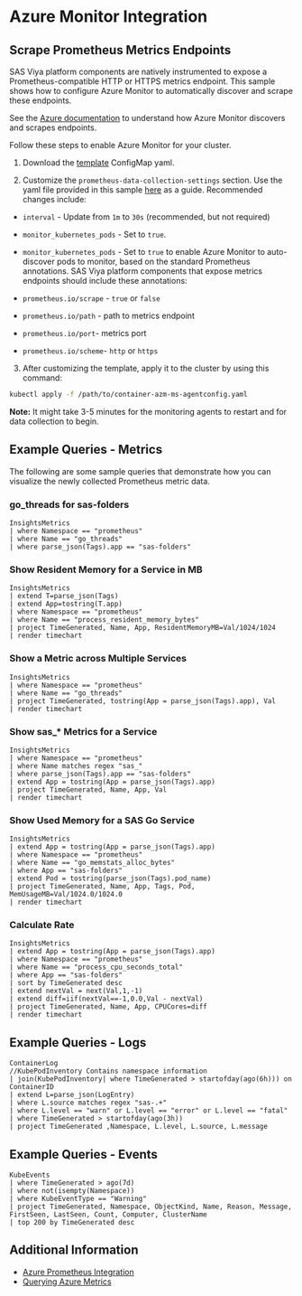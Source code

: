 # Azure Monitor Integration

## Scrape Prometheus Metrics Endpoints

SAS Viya platform components are natively instrumented to expose a Prometheus-compatible
HTTP or HTTPS metrics endpoint. This sample shows how to configure Azure
Monitor to automatically discover and scrape these endpoints.

See the [Azure documentation](https://docs.microsoft.com/en-us/azure/azure-monitor/insights/container-insights-prometheus-integration)
to understand how Azure Monitor discovers and scrapes endpoints.

Follow these steps to enable Azure Monitor for your cluster.

1. Download the
[template](https://github.com/microsoft/Docker-Provider/blob/ci_dev/kubernetes/container-azm-ms-agentconfig.yaml)
ConfigMap yaml.

2. Customize the `prometheus-data-collection-settings` section. Use the yaml
file provided in this sample [here](container-azm-ms-agentconfig.yaml) as a
guide. Recommended changes include:

- `interval` - Update from `1m` to `30s` (recommended, but not required)
- `monitor_kubernetes_pods` - Set to `true`.
- `monitor_kubernetes_pods` - Set to `true` to enable Azure Monitor to
auto-discover pods to monitor, based on the standard Prometheus annotations.
SAS Viya platform components that expose metrics endpoints should include these
annotations:

- `prometheus.io/scrape` - `true` or `false`
- `prometheus.io/path` - path to metrics endpoint
- `prometheus.io/port`- metrics port
- `prometheus.io/scheme`- `http` or `https`

3. After customizing the template, apply it to the cluster by using this command:

```bash
kubectl apply -f /path/to/container-azm-ms-agentconfig.yaml
```

**Note:** It might take 3-5 minutes for the monitoring agents to restart and for 
data collection to begin.

## Example Queries - Metrics

The following are some sample queries that demonstrate how you can visualize the newly
collected Prometheus metric data.

### go_threads for sas-folders

```text
InsightsMetrics
| where Namespace == "prometheus"
| where Name == "go_threads"
| where parse_json(Tags).app == "sas-folders"
```

### Show Resident Memory for a Service in MB

```text
InsightsMetrics
| extend T=parse_json(Tags)
| extend App=tostring(T.app)
| where Namespace == "prometheus"
| where Name == "process_resident_memory_bytes"
| project TimeGenerated, Name, App, ResidentMemoryMB=Val/1024/1024
| render timechart
```

### Show a Metric across Multiple Services

```text
InsightsMetrics
| where Namespace == "prometheus"
| where Name == "go_threads"
| project TimeGenerated, tostring(App = parse_json(Tags).app), Val
| render timechart
```

### Show sas_* Metrics for a Service

```text
InsightsMetrics
| where Namespace == "prometheus"
| where Name matches regex "sas_"
| where parse_json(Tags).app == "sas-folders"
| extend App = tostring(App = parse_json(Tags).app)
| project TimeGenerated, Name, App, Val
| render timechart
```

### Show Used Memory for a SAS Go Service

```text
InsightsMetrics
| extend App = tostring(App = parse_json(Tags).app)
| where Namespace == "prometheus"
| where Name == "go_memstats_alloc_bytes"
| where App == "sas-folders"
| extend Pod = tostring(parse_json(Tags).pod_name)
| project TimeGenerated, Name, App, Tags, Pod, MemUsageMB=Val/1024.0/1024.0
| render timechart
```

### Calculate Rate

```text
InsightsMetrics
| extend App = tostring(App = parse_json(Tags).app)
| where Namespace == "prometheus"
| where Name == "process_cpu_seconds_total"
| where App == "sas-folders"
| sort by TimeGenerated desc
| extend nextVal = next(Val,1,-1)
| extend diff=iif(nextVal==-1,0.0,Val - nextVal)
| project TimeGenerated, Name, App, CPUCores=diff
| render timechart
```

## Example Queries - Logs

```text
ContainerLog
//KubePodInventory Contains namespace information
| join(KubePodInventory| where TimeGenerated > startofday(ago(6h))) on ContainerID
| extend L=parse_json(LogEntry)
| where L.source matches regex "sas-.+"
| where L.level == "warn" or L.level == "error" or L.level == "fatal"
| where TimeGenerated > startofday(ago(3h))
| project TimeGenerated ,Namespace, L.level, L.source, L.message
```

## Example Queries - Events

```text
KubeEvents
| where TimeGenerated > ago(7d)
| where not(isempty(Namespace))
| where KubeEventType == "Warning"
| project TimeGenerated, Namespace, ObjectKind, Name, Reason, Message, FirstSeen, LastSeen, Count, Computer, ClusterName
| top 200 by TimeGenerated desc
```

## Additional Information

- [Azure Prometheus Integration](https://docs.microsoft.com/en-us/azure/azure-monitor/insights/container-insights-prometheus-integration)
- [Querying Azure Metrics](https://docs.microsoft.com/en-us/azure/azure-monitor/insights/container-insights-log-search#search-logs-to-analyze-data)
